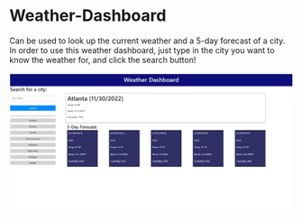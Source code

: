# Weather-Dashboard
Can be used to look up the current weather and a 5-day forecast of a city.
In order to use this weather dashboard, just type in the city you want to know the weather for, and click the search button!

![Alt text](./assets/image/web.PNG "Web Page Image")
